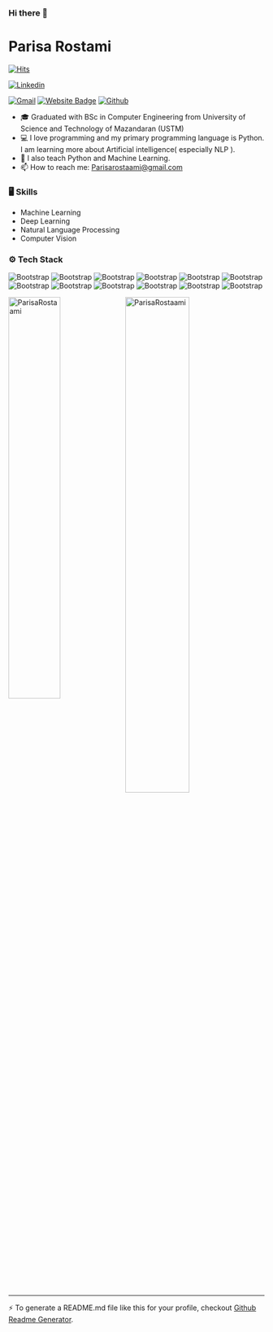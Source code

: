 ### Hi there 👋

<!--
**ParisaRostaami/ParisaRostaami** is a ✨ _special_ ✨ repository because its `README.md` (this file) appears on your GitHub profile.

Here are some ideas to get you started:

- 🔭 I’m currently working on ...
- 🌱 I’m currently learning ...
- 👯 I’m looking to collaborate on ...
- 🤔 I’m looking for help with ...
- 💬 Ask me about ...
- 📫 How to reach me: ...
- 😄 Pronouns: ...
- ⚡ Fun fact: ...
-->
# Parisa Rostami

[![Hits](https://hits.seeyoufarm.com/api/count/incr/badge.svg?url=https%3A%2F%2Fgithub.com%2FParisaRostaami%2FParisaRostaami&count_bg=%2379C83D&title_bg=%23555555&icon=&icon_color=%23E7E7E7&title=Profile+Views&edge_flat=false)](https://hits.seeyoufarm.com)

[![Linkedin](https://img.shields.io/badge/-LinkedIn-blue?style=flat&logo=Linkedin&logoColor=white)](https://www.linkedin.com/in/Parisa-rostami/)

[![Gmail](https://img.shields.io/badge/-Gmail-c14438?style=flat&logo=Gmail&logoColor=white)](mailto:Parisarostaami@gmail.com)
[![Website Badge](https://img.shields.io/badge/-Website-c14438?style=flat&logo=Google-Chrome&logoColor=white&link=https://ParisaRostaami.github.io)](https://ParisaRostaami.github.io)
[![Github](https://img.shields.io/github/followers/ParisaRostaami?label=Follow&style=social)](https://github.com/ParisaRostaami)

- 🎓 Graduated with BSc in Computer Engineering from University of Science and Technology of Mazandaran (USTM)
- 💻 I love programming and my primary programming language is Python. I am learning more about Artificial intelligence( especially NLP ).
- 🌱 I also teach Python and Machine Learning.
- 📫 How to reach me: Parisarostaami@gmail.com 



### 🖥 Skills

- Machine Learning
- Deep Learning
- Natural Language Processing
- Computer Vision
### ⚙️ Tech Stack

![Bootstrap](https://img.shields.io/badge/-Python-05122A?style=flat&logo=Python&color=b1b1b1) ![Bootstrap](https://img.shields.io/badge/-TensorFlow-05122A?style=flat&logo=TensorFlow&color=b1b1b1) ![Bootstrap](https://img.shields.io/badge/-PyTorch-05122A?style=flat&logo=PyTorch&color=b1b1b1) ![Bootstrap](https://img.shields.io/badge/-Scikit%20Learn-05122A?style=flat&logo=Scikit-Learn&color=b1b1b1) ![Bootstrap](https://img.shields.io/badge/-MySQL-05122A?style=flat&logo=MySQL&color=b1b1b1) ![Bootstrap](https://img.shields.io/badge/-Pandas-05122A?style=flat&logo=Pandas&color=b1b1b1) ![Bootstrap](https://img.shields.io/badge/-Numpy-05122A?style=flat&logo=Numpy&color=b1b1b1) ![Bootstrap](https://img.shields.io/badge/-Matplotlib-05122A?style=flat&logo=Matplotlib&color=b1b1b1) ![Bootstrap](https://img.shields.io/badge/-Seaborn-05122A?style=flat&logo=Seaborn&color=b1b1b1) ![Bootstrap](https://img.shields.io/badge/-Git-05122A?style=flat&logo=Git&color=b1b1b1) ![Bootstrap](https://img.shields.io/badge/-Jupyter%20Lab-05122A?style=flat&logo=Jupyter-Lab&color=b1b1b1) ![Bootstrap](https://img.shields.io/badge/-Visual%20Studio%20Code-05122A?style=flat&logo=Visual-Studio-Code&color=b1b1b1)

<div>
  <img width="45%" align="left" src="https://github-readme-stats.vercel.app/api/top-langs?username=ParisaRostaami&show_icons=true&locale=en&layout=compact" alt="ParisaRostaami" />
  <img width="50%"  src="https://github-readme-streak-stats.herokuapp.com/?user=ParisaRostaami&" alt="ParisaRostaami" />
</div>


---
:zap: To generate a README.md file like this for your profile, checkout [Github Readme Generator](https://hejazizo-github-profile-readme-srcstreamlit-app-i6skm7.streamlit.app/).
